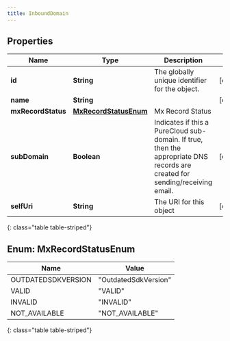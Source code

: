 ```yaml
---
title: InboundDomain
---
```


## Properties

| Name | Type | Description | Notes |
| ------------ | ------------- | ------------- | ------------- |
| **id** | **String** | The globally unique identifier for the object. |  [optional] |
| **name** | **String** |  |  [optional] |
| **mxRecordStatus** | [**MxRecordStatusEnum**](#MxRecordStatusEnum) | Mx Record Status |  |
| **subDomain** | **Boolean** | Indicates if this a PureCloud sub-domain.  If true, then the appropriate DNS records are created for sending/receiving email. |  [optional] |
| **selfUri** | **String** | The URI for this object |  [optional] |
{: class="table table-striped"}


<a name="MxRecordStatusEnum"></a>

## Enum: MxRecordStatusEnum

| Name | Value |
| ---- | ----- |
| OUTDATEDSDKVERSION | &quot;OutdatedSdkVersion&quot; |
| VALID | &quot;VALID&quot; |
| INVALID | &quot;INVALID&quot; |
| NOT_AVAILABLE | &quot;NOT_AVAILABLE&quot; |
{: class="table table-striped"}


